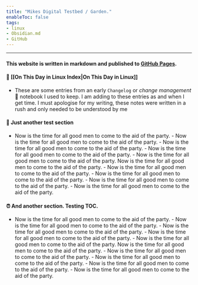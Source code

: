 ```yaml
---
title: "Mikes Digital Testbed / Garden."
enableToc: false
tags:
- linux
- Obsidian.md
- GitHub
---
```

***
#### This website is written in markdown and published to [GitHub Pages](https://github.com/mcdent).

#### 📕 [[On This Day in Linux Index|On This Day in Linux]] 
-  These are some entries from an early `Changelog` or *change management* 🤔 notebook I used to keep. I am adding to these entries as and when I get time. I must apologise for my writing, these notes were written in a rush and only needed to be understood by me

#### 💭 Just another test section
- Now is the time for all good men to come to the aid of the party. - Now is the time for all good men to come to the aid of the party. - Now is the time for all good men to come to the aid of the party. - Now is the time for all good men to come to the aid of the party. - Now is the time for all good men to come to the aid of the party. Now is the time for all good men to come to the aid of the party. - Now is the time for all good men to come to the aid of the party. - Now is the time for all good men to come to the aid of the party. - Now is the time for all good men to come to the aid of the party. - Now is the time for all good men to come to the aid of the party.

#### ⏰ And another section. Testing TOC.
- Now is the time for all good men to come to the aid of the party. - Now is the time for all good men to come to the aid of the party. - Now is the time for all good men to come to the aid of the party. - Now is the time for all good men to come to the aid of the party. - Now is the time for all good men to come to the aid of the party. Now is the time for all good men to come to the aid of the party. - Now is the time for all good men to come to the aid of the party. - Now is the time for all good men to come to the aid of the party. - Now is the time for all good men to come to the aid of the party. - Now is the time for all good men to come to the aid of the party.

